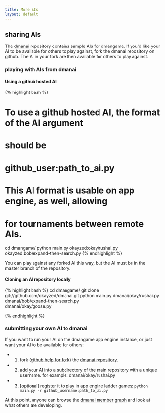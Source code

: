 ```yaml
---
title: More AIs
layout: default
---
```


## sharing AIs

The [dmanai][1] repository contains sample AIs for dmangame.
If you'd like your AI to be available for others to play
against, fork the dmanai repository on github. The AI in your
fork are then available for others to play against.

### playing with AIs from dmanai

#### Using a github hosted AI

{% highlight bash %}
# To use a github hosted AI, the format of the AI argument
# should be
# github_user:path_to_ai.py
# This AI format is usable on app engine, as well, allowing
# for tournaments between remote AIs.

cd dmangame/
python main.py okayzed:okay/rushai.py \
okayzed:bob/expand-then-search.py
{% endhighlight %}

You can play against any forked AI this way, but the AI must
be in the master branch of the repository.

#### Cloning an AI repository locally

{% highlight bash %}
cd dmangame/
git clone git://github.com/okayzed/dmanai.git
python main.py dmanai/okay/rushai.py \
           dmanai/bob/expand-then-search.py \
           dmanai/okay/goose.py

{% endhighlight %}

### submitting your own AI to dmanai

If you want to run your AI on the dmangame app engine
instance, or just want your AI to be available for others:

 * 1) fork ([github help for fork][2]) the [dmanai repository][1].
 * 2) add your AI into a subdirectory of the main repository with a unique username. for example: dmanai/okay/rushai.py
 * 3) \[optional\] register it to play in app engine ladder games: `python main.py -r github_username:path_to_ai.py`

At this point, anyone can browse the [dmanai member graph][3] and look at what
others are developing.

[1]: http://github.com/okayzed/dmanai
[2]: http://help.github.com/fork-a-repo/
[3]: https://github.com/okayzed/dmanai/network/members
